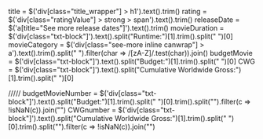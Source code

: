 title = $('div[class="title_wrapper"] > h1').text().trim()
rating = $('div[class="ratingValue"] > strong > span').text().trim()
releaseDate = $('a[title="See more release dates"]').text().trim()
movieDuration =  $('div[class="txt-block"]').text().split("Runtime:")[1].trim().split(" ")[0]
movieCategory = $('div[class="see-more inline canwrap"] > a').text().trim().split(" ").filter(char => /[zA-Z]/.test(char)).join() 
budgetMovie =  $('div[class="txt-block"]').text().split("Budget:")[1].trim().split(" ")[0]
CWG = $('div[class="txt-block"]').text().split("Cumulative Worldwide Gross:")[1].trim().split(" ")[0]

/////
budgetMovieNumber = $('div[class="txt-block"]').text().split("Budget:")[1].trim().split(" ")[0].trim().split("").filter(c => !isNaN(c)).join("")
CWGnumber = $('div[class="txt-block"]').text().split("Cumulative Worldwide Gross:")[1].trim().split(" ")[0].trim().split("").filter(c => !isNaN(c)).join("")
